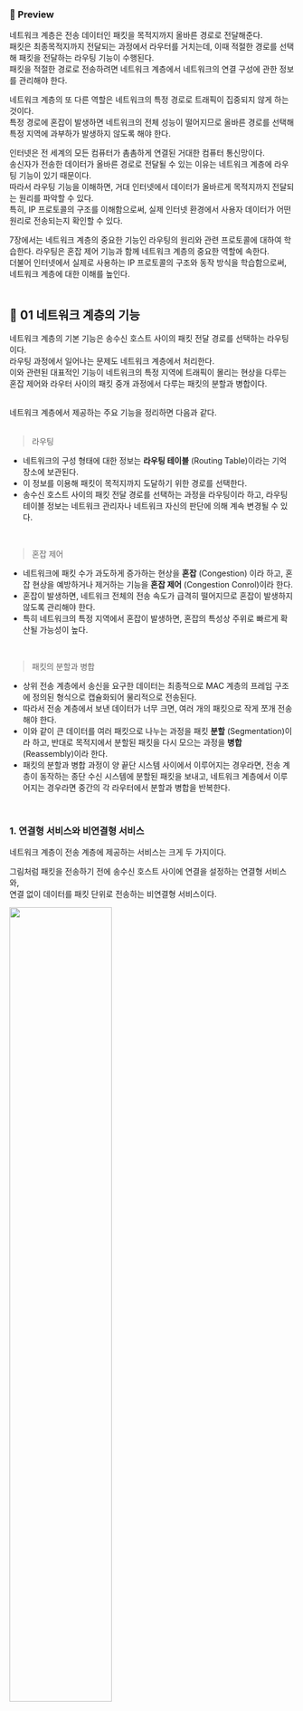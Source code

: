### 🔆 Preview
네트워크 계층은 전송 데이터인 패킷을 목적지까지 올바른 경로로 전달해준다.    
패킷은 최종목적지까지 전달되는 과정에서 라우터를 거치는데, 이때 적절한 경로를 선택해 패킷을 전달하는 라우팅 기능이 수행된다.   
패킷을 적절한 경로로 전송하려면 네트워크 계층에서 네트워크의 연결 구성에 관한 정보를 관리해야 한다.    

네트워크 계층의 또 다른 역할은 네트워크의 특정 경로로 트래픽이 집중되지 않게 하는 것이다.    
특정 경로에 혼잡이 발생하면 네트워크의 전체 성능이 떨어지므로 올바른 경로를 선택해 특정 지역에 과부하가 발생하지 않도록 해야 한다.    

인터넷은 전 세계의 모든 컴퓨터가 촘촘하게 연결된 거대한 컴퓨터 통신망이다.    
송신자가 전송한 데이터가 올바른 경로로 전달될 수 있는 이유는 네트워크 계층에 라우팅 기능이 있기 때문이다.   
따라서 라우팅 기능을 이해하면, 거대 인터넷에서 데이터가 올바르게 목적지까지 전달되는 원리를 파악할 수 있다.   
특히, IP 프로토콜의 구조를 이해함으로써, 실제 인터넷 환경에서 사용자 데이터가 어떤 원리로 전송되는지 확인할 수 있다.    

7장에서는 네트워크 계층의 중요한 기능인 라우팅의 원리와 관련 프로토콜에 대하여 학습한다.
라우팅은 혼잡 제어 기능과 함께 네트워크 계층의 중요한 역할에 속한다.    
더불어 인터넷에서 실제로 사용하는 IP 프로토콜의 구조와 동작 방식을 학습함으로써, 네트워크 계층에 대한 이해를 높인다.    
</br>

## 💎 01 네트워크 계층의 기능
네트워크 계층의 기본 기능은 송수신 호스트 사이의 패킷 전달 경로를 선택하는 라우팅이다.   
라우팅 과정에서 일어나는 문제도 네트워크 계층에서 처리한다.   
이와 관련된 대표적인 기능이 네트워크의 특정 지역에 트래픽이 몰리는 현상을 다루는 혼잡 제어와 라우터 사이의 패킷 중개 과정에서 다루는 패킷의 분할과 병합이다.   
</br>

네트워크 계층에서 제공하는 주요 기능을 정리하면 다음과 같다.    
</br>

> 라우팅
* 네트워크의 구성 형태에 대한 정보는 **라우팅 테이블** (Routing Table)이라는 기억 장소에 보관된다.
* 이 정보를 이용해 패킷이 목적지까지 도달하기 위한 경로를 선택한다.
* 송수신 호스트 사이의 패킷 전달 경로를 선택하는 과정을 라우팅이라 하고, 라우팅 테이블 정보는 네트워크 관리자나 네트워크 자신의 판단에 의해 계속 변경될 수 있다.
</br>

> 혼잡 제어
* 네트워크에 패킷 수가 과도하게 증가하는 현상을 **혼잡** (Congestion) 이라 하고, 혼잡 현상을 예방하거나 제거하는 기능을 **혼잡 제어** (Congestion Conrol)이라 한다.
* 혼잡이 발생하면, 네트워크 전체의 전송 속도가 급격히 떨어지므로 혼잡이 발생하지 않도록 관리해야 한다.
* 특히 네트워크의 특정 지역에서 혼잡이 발생하면, 혼잡의 특성상 주위로 빠르게 확산될 가능성이 높다.
</br>

> 패킷의 분할과 병합
* 상위 전송 계층에서 송신을 요구한 데이터는 최종적으로 MAC 계층의 프레임 구조에 정의된 형식으로 캡슐화되어 물리적으로 전송된다.
* 따라서 전송 계층에서 보낸 데이터가 너무 크면, 여러 개의 패킷으로 작게 쪼개 전송해야 한다.
* 이와 같이 큰 데이터를 여러 패킷으로 나누는 과정을 패킷 **분할** (Segmentation)이라 하고, 반대로 목적지에서 분할된 패킷을 다시 모으는 과정을 **병합** (Reassembly)이라 한다. 
* 패킷의 분할과 병합 과정이 양 끝단 시스템 사이에서 이루어지는 경우라면, 전송 계층이 동작하는 종단 수신 시스템에 분할된 패킷을 보내고, 네트워크 계층에서 이루어지는 경우라면 중간의 각 라우터에서 분할과 병합을 반복한다.
</br>

### 1. 연결형 서비스와 비연결형 서비스
네트워크 계층이 전송 계층에 제공하는 서비스는 크게 두 가지이다.    

그림처럼 패킷을 전송하기 전에 송수신 호스트 사이에 연결을 설정하는 연결형 서비스와,   
연결 없이 데이터를 패킷 단위로 전송하는 비연결형 서비스이다.   

<img src="https://user-images.githubusercontent.com/83942393/130536796-0f5df2fc-28a5-41b4-a5f2-9ebec9ac2a79.png" width="60%" height="60%"></img></br>
</br>

### 1.1 비연결형 서비스
* 비연결형 서비스(Connectionless Service)는 패킷의 전달 순서, 패킷 분실 여부 등에서 연결형 서비스보다 신뢰성이 떨어지는 전송 방식이다.
* 따라서 전송 계층에서 네트워크 계층의 비연결형 서비스를 이용할 떄는 연결형 서비스를 이용하는 경우보다 자체적으로 오류 제어와 흐름 제어 기능을 더 많이 수행해야 한다.
* 패킷이 서로 다른 경로를 통해 목적지 호스트로 전달되기 때문에 패킷이 전달되는 순서가 일정하지 않을 수 있다.
* 따라서 상위 계층인 전송 계층은 수신한 패킷의 순서를 재조정하는 기능이 필요하다.
* 인터넷 환경에서 네트워크 계층의 기능을 지원하는 IP 프로토콜은 비연결형 서비스의 대표적인 예이다.
* IP 프로토콜 위에서 동작하는 전송 계층 프로토콜인 TCP 는 연결형 서비스를 지원하고, 또 다른 전송 계층 프로토콜인 UDP 는 비연결형 서비스를 지원한다.
</br>

### 1.2 연결형 서비스
* 연결형 서비스(Connection-oriented Service)는 상대적으로 신뢰성이 높은 서비스로, 패킷을 전송하기 전에 연결을 미리 설정하여 송신하는 방식이다.
* 비연결형 서비스와 달리 전달되는 패킷들이 모두 동일한 경로를 이용하기 때문에 목적지에 도착하는 패킷의 순서가 송신된 순서와 동일하다는 특성이 있다.
</br>

### 2. 라우팅
* 라우팅은 네트워크 계층에서 가장 중요한 역할이다.
* 라우팅은 들어온 패킷을 어느 출력 경로를 통해 다음 호스트로 전달해야 가장 효과적인지 결정하는 것이다.
* 가상 회선 방식을 사용하는 연결형 서비스에서 송수신 호스트 사이의 경로 선택은 연결이 설정되는 시점에 한 번만 결정하고, 이후의 패킷들은 이 경로를 따라 목적지까지 전달된다.
* 따라서 전송되는 모든 패킷이 동일 경로를 거치고, 패킷의 전달 순서도 일정하게 유지된다.
* 그러나 비연결형 방식인 데이터그램을 사용하면 연결 설정 과정이 없기 때문에 송수신 호스트 사이에 고정 경로가 존재하지 않는다.
* 따라서 전송 패킷마다 독립적인 전달 경로를 선택해야 한다.
</br>

* 패킷의 전송 경로를 결정할 때는 고려할 사항이 많은데,
* 특정 패킷을 우선 처리하려고 다른 패킷들에 손해를 입히지 않는 정책도 이 중 하나이다.
* 이 정책은 모든 전송 패킷에 대해 라우팅 과정이 공평해야 한다는 원칙에 따른다.
* 그러나 이와 상반되는 조건으로 전체 네트워크의 성능과 관련해 효율성 문제도 함께 고려해야 한다.
* 네트워크 이용의 효율성과 관련된 요소에는 패킷의 평균 지연 시간, 전체 네트워크의 성능에 대한 영향, 중개 과정에서 거치는 라우터 수의 최소화 등이 있다.
</br>

### 2.1 정적·동적 라우팅
의도적 혹은 비의도적으로 발생하는 네트워크의 구성의 변화에 효과적으로 대처할 수 있는 신뢰성 확보도 라우팅 경로 선택 시 중요하게 고려할 사항이다.(라우팅 테이블 갱신 유무)   

라우팅 경로는 정적 라우팅이나 동적 라우팅 방식으로 선택한다.   
</br>

> 정적 라우팅
* 정적 라우팅(Static Routing)은 송수신 호스트 사이에서 패킷 전송이 이루어지기 전에 경로 정보를 라우터에 미리 저장하여 중개하는 방식이다.
* 패킷을 중개하기 위한 최적의 경로 정보는 라우터별로 저장하여 관리하는데, 운용 중인 네트워크의 구성에 변화가 생기면, 이에 적절하게 대처할 수 없다는 문제점이 있다.
* 즉, 라우터에 보관된 경로 정보가 고정되어, 변화된 정보를 갱신하기가 쉽지 않으며, 특히 네트워크 내부의 혼잡도를 반영할 수 없다는 단점이 있다.
</br>

> 동적 라우팅
* 동적 라우팅(Dynamic Routing)은 라우터에서 사용하는 경로 정보를 네트워크 상황에 따라 적절하게 변경하는 방식으로, 경로 정보의 변경 주기에 따라 계속 보완할 수 있다.
* 따라서 현재의 네트워크 상황을 고려해 최적의 경로 정보를 선택할 수 있지만, 경로 정보를 수집하고 관리하는 등의 복잡한 작업이 추가로 필요하다.
* 이는 네트워크에 새로운 부하를 가해 성능에 부정적인 영향을 미친다.
* 동적 라우팅 방식을 사용하려면 현재의 네트워크 링크 상태를 점검해 이를 새로운 경로 배정 시 적용해야 한다.
* 우선 각 라우터에서는 이웃 라우터의 존재 유무와 전송 지연 시간 등을 확인할 수 있어야 한다.
* 또한 각각의 라우터가 획득한 경로 정보를 다른 라우터들에 통보함으로써, 네트워크의 최신 경로 정보를 신속하게 공유하고 갱신해야 한다.
</br>

### 2.2 HELLO/ECHO 패킷
* 라우터의 초기화 과정에서 가장 먼저 할 일은, 이웃 라우터의 경로 정보를 파악하는 것이다.
* 각 라우터는 이웃에 연결된 라우터에, 초기화를 위한 HELLO 패킷을 전송해 경로 정보를 얻는다.(어떤 이웃들이 있는지)
* 라우터 사이의 전송 지연 시간을 측정하기 위해서 ECHO 패킷을 전송하는데, ECHO 패킷을 수신한 호스트는 송신 호스트에 즉각 회신하도록 설계되어 있고, 이러한 과정을 반복하여 측정값의 평균을 구해 해당 라우터까지의 전송 * 지연 시간을 유추할 수 있다.
* 지연 시간을 측정하는 과정에서, 측정 시점의 네트워크 트래픽 정도에 따라 결과가 달라질 수 있기 때문에 측정 오차의 차이를 어떻게 해석할지는 신중히 판단해야 한다.
</br>

* 앞에서 언급했듯이, 임의의 라우터가 획득한 정보를 다른 라우터에 통보하여 경로 정보를 공유한다.
* 그런데 경로 정보가 개별 라우터에 도착하는 시간이 서로 일치하지 않기 때문에 특정 시점에서 각각의 라우터가 바라보는 네트워크 상태는 같지 않을 수 있다.
* 특히, 여러 라우터에서 정보가 생성되는 경우에는 네트워크 내부의 경로 정보를 일관성 있게 유지하기 어렵다.
</br>

### 2.3 라우팅 테이블
* 패킷 전송 과정에서 라우터들이 적절한 경로를 쉽게 찾도록 하기 위한 가장 기본적인 도구로 라우팅 테이블(Routing Table)을 사용한다.
* 라우팅 테이블에 포함해야 하는 필수 정보는 (목적지 호스트, 다음 홉) 의 조합이다.
* '목적지 호스트'에는 패킷의 최종 목적지가 되는 호스트의 주소 값을, '다음 홉'에는 목적지 호스트까지 패킷을 전달하기 위한 이웃 라우터를 지정한다.
* 즉, 목적지까지 도달하는 여러 경로 중에서, 효과적인 라우팅을 지원하는 경로가 있을 수 있는데, 이 경로에서 바로 다음 홉(hop)에 위치한 라우터의 주소를 기록한다.
</br>

그림은 목적지 호스트와 다음 홉의 조합을 설명한다.    
* (a)의 네트워크 연결 구성의 예에서 호스트 1이 관리하는 라우팅 테이블의 정보는 (b)와 같다.
* 라우팅 테이블 정보는 네트워크에 연결된 모든 호스트에 존재하며, 호스트마다 관리하는 정보의 내용은 다르다.
</br>

<img width="575" alt="스크린샷 2021-08-24 오전 9 32 23" src="https://user-images.githubusercontent.com/83942393/130536800-822810fa-7c5d-4df2-bb86-7fd290555c77.png">
</br>

```
라우팅 테이블 정보를 경로 선택 과정에서 어떻게 이용하는지 설명하기 위해, 호스트 1에서 목적지 호스트 11로 향하는 패킷을 가정해보자.
라우팅 테이블에 목적지가 호스트 11일 때의 다음 홉 값이 4번 라우터로 지정되어 있으므로 호스트 1은 패킷을 4번 라우터에 전송한다.
4번 라우팅은 그림에 표시하진 않았지만, 다시 자신의 라우팅 테이블 정보를 이용해 전송 경로에 있는 다음 홉의 호스트에 패킷을 전달한다.
패킷이 최종 목적지에 도착할 때까지 이러한 과정을 반복한다.

이와 같이 네트워크 계층에서 패킷 라우팅은 라우팅 테이블 정보를 이용해 라우터의 단계별 중개 과정을 거쳐서 이루어진다.
```
</br>

### 2.4 라우팅 정보의 처리
라우팅을 효과적으로 수행하려면 라우팅 정보가 네트워크의 **현재 상황을 정확히 반영할 수 있도록 관리** 해야 한다.   
라우팅 정보 관리와 관련된 처리 방법에는 소스 라우팅, 분산 라우팅, 중앙 라우팅, 계층 라우팅 등이 있다.   
</br>

> 소스 라우팅
* 패킷을 전송하는 호스트가 목적지 호스트까지 전달 경로를 스스로 결정하는 방식을 소스 라우팅(Source Routing)이라 한다.
* 소스 라우팅을 지원하려면 송신 호스트의 라우팅 테이블에서 패킷을 수신 호스트까지 전달하기 위한 경로 정보를 관리해야 하며, 이러한 경로 정보를 전송 패킷에 기록해야 한다.
* 소스 라우팅 방식은 모든 라우팅 정보를 송신 호스트가 관리하므로 중간에 있는 라우터들은 라우팅 테이블을 따로 관리할 필요가 없다.
* 중간 라우터에서는 전송 패킷에 포함된 경로 정보를 이용해 패킷을 중개함으로써 최종 목적지까지 올바르게 전달할 수 있다.
</br>

* 소스 라우팅은 데이터그램과 가상 회선 방식에서 모두 이용할 수 있다.
* 가상 회선 방식에서는 연결의 초기화 과정에서 경로 정보를 담은 특수 연결 패킷을 사용한다.
* 중간 라우터는 패킷의 경로 정보를 해석함으로써 전달 경로를 선택할 수 있다.
* 데이터그램 방식에서는 전송되는 모든 패킷의 헤더에 경로 정보가 들어가므로 일반적인 데이터그램 방식에 비하여 신뢰성을 향상시킬 수 있다.
</br>

> 분산 라우팅
* 분산 라우팅(Distributed Routing)은 라우팅 정보가 분산되는 방식으로 패킷의 전송 경로에 위치한 각 라우터가 효율적인 경로 선택에 참여한다.
* 분산 라우팅은 데이터그램 방식에서 많이 사용한다.
* 이 방식의 장점은 네트워크에 존재하는 호스트의 수가 많아질수록, 다른 방식보다 효과적일 수 있다는 것이다.
* 라우터가 관리하는 경로 정보는 다음 경로를 선택하기 위한 내용을 포함하는데, 네트워크 상황에 따라 적절히 변경하는 동적 특징이 있다.
</br>

> 중앙 라우팅
* 중앙 라우팅(Centeralized Routing)은 RCC(Routing Control Center) 라는 특별한 호스트를 사용해 전송 경로에 관한 모든 정보를 관리하는 방식이다.
* 패킷 전송을 원하는 송신 호스트는 반드시 RCC로부터 목적지 호스트까지 도착하기 위한 경로 정보를 미리 얻어야 한다.
* 이 정보를 이용해 송신 호스트는 소스 라우팅과 동일한 원리로 패킷을 전송한다.
</br>

* 중앙 라우팅의 장점은 경로 정보를 특정 호스트가 관리하기 때문에 다른 일반 호스트가 경로 정보를 관리하는 부담을 줄일 수 있다.
* 그러나 네트워크의 규모가 커짐에 따라 RCC 에 과중한 트래픽을 주어 전체 효율이 떨어질 수 있다는 단점이 있다.
</br>

> 계층 라우팅
* 계층 라우팅(Hierarchical Routing) 은 분산 라우팅 기능과 중앙 라우팅 기능을 적절히 조합하는 방식으로, 전체 네트워크의 구성을 계층 구조 형태로 관리한다.
* 일반적으로 네트워크 규모가 계속 커지는 환경에 효과적이다.
</br>

### 3. 혼잡 제어
네트워크에 존재하는 전송 패킷의 수가 많아질수록 네트워크의 성능은 자연스럽게 감소한다.    
이와 같은 성능 감소 현상이 급격하게 악화되는 현상을 혼잡(Congestion)이라 하고, 혼잡 문제를 해결하기 위한 방안을 혼잡 제어(Congestion Control)이라 한다.   

흐름 제어(Flow Control)는 송신 호스트와 수신 호스트 사이의 논리적인 점대점 전송 속도를 다룬다.   
반면, 혼잡 제어는 더 넓은 관점에서 호스트와 라우터를 포함한 서브넷에서 네트워크의 전송 능력 문제를 다룬다.   


<img width="567" alt="스크린샷 2021-08-24 오전 10 16 00" src="https://user-images.githubusercontent.com/83942393/130540197-1f3e19bf-1627-4de2-8e24-e2ba719c4f33.png">
</br>

* 혼잡이 발생하는 원인은 다양한데, 기본적으로 네트워크의 처리 능력보다 지나치게 많은 패킷이 입력되면 혼잡이 발생한다.
```
개별 라우터 관점에서 보면, 라우터의 출력 선로를 통한 전송 용량이 부족해 아직 전송하지 못한 패킷이 버퍼에 저장되고,
입력 선로로 들어오는 패킷이 늘면서, 버퍼 용량은 더 부족해진다.
결과적으로 라우터의 내부 버퍼 용량 부족이 심화되어 더 이상 패킷을 보관할 수 없어 버리게 된다.
전송 패킷이 버려지면, 송신 호스트는 타임아웃 동작을 통해 패킷을 재전송하므로 네트워크로 송신되는 패킷의 양이 점점 늘어난다.

라우터에서 패킷을 잃어버리지 않으려면 버퍼 용량을 늘려야 하는데, 버퍼 용량이 늘면 패킷의 전송 지연 시간도 함께 늘어난다.
패킷의 전송 지연 시간이 송신 호스트가 설정한 타임아웃 시간보다 크면 재전송 과정이 증가할 수 있다.
그러면 네트워크로 보내지는 패킷의 양과 중복 패킷을 수신하는 현상도 증가하여 네트워크 혼잡도가 계속 증가하는 악순환을 초래한다.
```
</br>

### 3.1 혼잡의 원인
* 앞서 언급한 것처럼 혼잡이 일어나는 주요인은 전송 시간 초과에 의한 타임아웃 기능을 통해 패킷들이 재전송되는 데 있다.
* 특히 혼잡 초기에 패킷의 전송 지연이 점점 증가할 때, 타임아웃 값이 너무 작으면 혼잡도가 급격히 증가할 우려가 있다.
* 따라서 네트워크에 혼잡 징후가 보이면 이를 감지해 타임아웃 시간을 늘리는 방안이 필요하다.
</br>

* 패킷의 도착 순서가 뒤바뀌면 수신 호스트는 패킷을 보관하거나 그냥 버릴 수도 있다.
* 그런데 패킷을 버리면 패킷 재전송 현상이 발생해 네트워크 혼잡도를 높이는 원인이 된다.
</br>

* 패킷이 제대로 수신되었는지를 송신 호스트에 알려주는 응답 알고리즘도 혼잡에 영향을 준다.
* 즉, 수신한 패킷들에 대해 즉시 응답하는 방식을 사용하면 수신 패킷 모두에 대하여 개별 응답 패킷이 발생한다. 
* 따라서 패킷 여러 개를 모아 하나의 응답으로 처리하는 방식이나 피기배킹을 사용하는 방식과 비교하면 혼잡도가 미치는 영향이 다륻다.
* 그렇지만, 피기배킹 방식을 이용하는 응답 방식은 혼잡이 발생했을 때 송신 호스트의 타임아웃 기능을 통한 재전송을 유발하여 혼잡을 오히려 가중시킬 우려도 있다.
</br>

* 라우팅 알고리즘도 혼잡에 영향을 미칠 수 있다.
* 예를 들어, 혼잡이 발생되고 있는 경로보다는 전송 트래픽이 적은 경로를 찾아 패킷을 전송하면 혼잡도를 줄일 수 있다.
</br>

* 네트워크에서 전송 중인 패킷은 수신 호스트에 도착할 때까지 목적지를 향해 무한정 라우팅되지는 않는다.
* 패킷별로 네트워크에 존재할 수 있는 일정한 생존 시간을 지정해 이 시간을 초과하지 않도록 설계하는 것이 일반적이다.
* 생존 시간의 처리는 각 라우터를 통과할 때마다 홉수를 증가시켜 계산하는데( 논리적으로 볼 때 전송 과정에서 거쳐 온 홉의 개수가 증가한다는 의미이고, 일반 구현 과정에서는 패킷의 특정 필드 값을 감소시키는 방식으로 동작한다. ) 일정한 개수 이상의 라우터를 통과하면 엉뚱한 경로를 떠도는 것으로 판단하여 해당 패킷을 네트워크에서 제거한다.
* 수신 호스트에 도착할 가능성이 희박한 패킷의 생존 시간을 너무 크게 설정하면 네트워크에 불필요한 부하를 주는 문제점이 있고, 너무 작게 설정하면 수신 호스트에 도달하기도 전에 패킷을 강제로 제거하여 타임아웃을 통한 재전송이 발생할 수 있다.
</br>

### 3.2 트래픽 성형
* 혼잡은 트래픽이 특정 시간에 집중되는 버스트(Burst) 현상에서 기인하는 경우가 많다.
* 즉, 송신 호스트에서 전송하는 패킷의 양이 시간대별로 일정하게 발생하는 경우보다 짧은 시간동안 많이 발생하는 경우에 혼잡이 일어날 확률이 높다.
* 따라서 송신 호스트가 전송하는 패킷의 발생 빈도가, 네트워크에서 예측할 수 있는 전송률로 이루어지게 하는 기능(일정한 전송률로 발생하게 하는 기능)이 필요한데, 이를 트래픽 성형(Traffic Shaping) 이라 한다.
</br>

* 송신 호스트는 사전에 네트워크와 협상하여 네트워크로 유입되는 패킷의 특성을 조율할 수 있다.
* 협상을 통해 네트워크로 유입되는 패킷의 분포 특성을 미리 정해두면, 네트워크에서는 전체 트래픽의 혼잡도를 예측하여 혼잡 제어를 효율적으로 수행할 수 있다.
* 송신 호스트가 사전에 약속한 트래픽보다 과도한 양의 패킷을 전송하면, 네트워크에서 적절히 통제해야 한다.
* 예를 들어, 네트워크에서 처리하기에 과도한 트래픽이 발생하면, 협상 내용의 위반에 따라 패킷 처리를 거부할 수 있다.
* 이와 같은 트래픽 성형과 관련된 알고리즘 중에서 유명한 것이 **리키 버킷** (Leaky Bucket)이다.
</br>

그림은 리키 버킷 알고리즘의 동작 과정을 설명한다.   

<img width="660" alt="스크린샷 2021-08-24 오전 10 46 50" src="https://user-images.githubusercontent.com/83942393/130542516-34deff84-4824-4a23-a205-7c6c43e42927.png">

* 먼저 송신 호스트와 네트워크 사이에는 송신 호스트가 협상에서 제시한 전송 특성을 반영하는 적절한 크기의 깔때기가 위치한다.
* 깔때기의 출구 크기는 협상 결과를 의미하므로, 크기가 고정되어 있다.
* 따라서 송신 호스트가 협상 값보다 많은 양의 패킷을 전송해도 깔때기 크기 이상의 패킷이 네트워크에 유입될 수 없다.
* 과도하게 입력된 패킷은 깔때기의 부피 범위 내에서 내부 버퍼에 임시 저장된다.
* 깔때기에 저장할 수 있는 패킷의 양은 일정하며, 한계치를 초과하면 패킷이 넘쳐 패킷 분실 오류가 발생한다.
</br>

> 리키 버킷 알고리즘을 사용하면 송신 호스트로부터 입력되는 패킷이 시간대별로 일정하지 않아도, 즉 가변적이어도 깔때기를 통과하면서 일정한 전송률로 변경된다.
</br>

### 3.3 혼잡 제거











